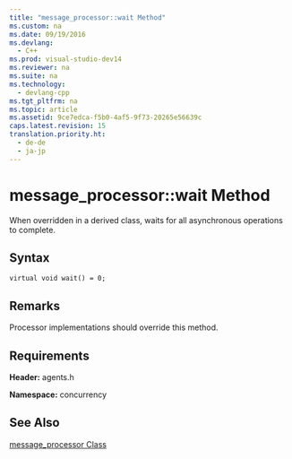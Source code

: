 ```yaml
---
title: "message_processor::wait Method"
ms.custom: na
ms.date: 09/19/2016
ms.devlang: 
  - C++
ms.prod: visual-studio-dev14
ms.reviewer: na
ms.suite: na
ms.technology: 
  - devlang-cpp
ms.tgt_pltfrm: na
ms.topic: article
ms.assetid: 9ce7edca-f5b0-4af5-9f73-20265e56639c
caps.latest.revision: 15
translation.priority.ht: 
  - de-de
  - ja-jp
---
```

# message_processor::wait Method
When overridden in a derived class, waits for all asynchronous operations to complete.  
  
## Syntax  
  
```  
virtual void wait() = 0;  
```  
  
## Remarks  
 Processor implementations should override this method.  
  
## Requirements  
 **Header:** agents.h  
  
 **Namespace:** concurrency  
  
## See Also  
 [message_processor Class](../vs140/message_processor-Class.md)